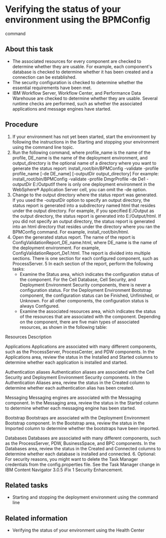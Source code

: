 # Verifying the status of your environment using the BPMConfig
command

## About this task

- The associated resources for every component are checked to determine
whether they are usable. For example, each component's database is
checked to determine whether it has been created and a connection
can be established.
- The security configuration is checked to determine whether the
essential requirements have been met.
- IBM Workflow Server, Workflow Center, and Performance Data Warehouse
are checked to determine whether they are usable. Several runtime
checks are performed, such as whether the associated applications
and message engines have started.

## Procedure

1. If your environment has not yet been started, start the environment by following the
instructions in the Starting and stopping your environment using the command line
topic.
2. Run the following command, where profile\_name is
the name of the profile, DE\_name is the name of
the deployment environment, and output\_directory is
the optional name of a directory where you want to generate the status
report: install\_root/bin/BPMConfig -validate -profile profile\_name [-de DE\_name] [-outputDir output\_directory]
For
example:
install\_root/bin/BPMConfig -validate -profile DmgrProfile -de De1 -outputDir E:/OutputIf
there is only one deployment environment in the WebSphere® Application
Server cell, you can omit the -de
option.
3. Change to the output directory where the status report
was generated. If you used the -outputDir option
to specify an output directory, the status report is generated into
a subdirectory named html that resides under
the output directory. For example, if you specified E:/Output as
the output directory, the status report is generated into E:/Output/html.
If you did not specify an output directory, the status report is generated
into an html directory that resides under the
directory where you ran the BPMConfig command. For example, install\_root/bin/html.
4. Open the generated status report. The name of the report
is ConfigValidationReport\_DE\_name.html,
where DE\_name is the name of the deployment environment.
For example, ConfigValidationReport\_De1.html.
The report is divided into multiple sections. There is one
section for each configured component, such as ProcessServer.
5 In each section of the report, perform the following tasks:
    - Examine the Status area, which indicates
the configuration status of the component. For the Cell Database,
Cell Security, and Deployment Environment Security components, there
is never a configuration status. For the Deployment Environment Bootstrap
component, the configuration status can be Finished, Unfinished,
or Unknown. For all other components,
the configuration status is always Configured.
    - Examine the associated resources area, which indicates the
status of the resources that are associated with the component. Depending
on the component, there are five main types of associated resources,
as shown in the following table:

Resources
Description

Applications
Applications are associated with many
different components, such as the ProcessServer, ProcessCenter, and
PDW components. In the Applications area, review the status in the Installed and Started columns
to determine whether each application is installed and started.

Authentication aliases
Authentication aliases are associated
with the Cell Security and Deployment Environment Security components.
In the Authentication Aliases area, review the status in the Created column
to determine whether each authentication alias has been created.

Messaging
Messaging engines are associated with
the Messaging component. In the Messaging area, review the status
in the Started column to determine whether
each messaging engine has been started.

Bootstrap
Bootstraps are associated with the
Deployment Environment Bootstrap component. In the Bootstrap area,
review the status in the Imported column to
determine whether the bootstraps have been imported.

Databases
Databases are associated with many
different components, such as the ProcessServer, PDW, BusinessSpace,
and BPC components. In the Databases area, review the status in the Created and Connected columns
to determine whether each database is installed and connected.
6. Optional: 
For security reasons, you might want to delete the Task Manager credentials from the
config.properties file.
See the Task Manager change in IBM Content
Navigator 3.0.5 iFix 1 Security Enhancement.

## Related tasks

- Starting and stopping the deployment environment using the command line

## Related information

- Verifying the status of your environment using the Health Center